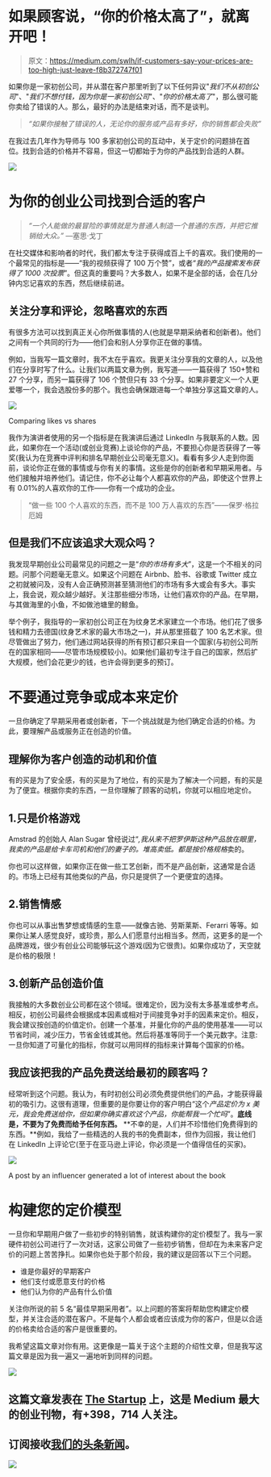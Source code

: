 # 如果顾客说，“你的价格太高了”，就离开吧！

> 原文：<https://medium.com/swlh/if-customers-say-your-prices-are-too-high-just-leave-f8b372747f01>

如果你是一家初创公司，并从潜在客户那里听到了以下任何异议"*我们不从初创公司*"、"*我们不想付钱，因为你是一家初创公司*"、"*你的价格太高了*"，那么很可能你卖给了错误的人。那么，最好的办法是结束对话，而不是谈判。

> *“如果你接触了错误的人，无论你的服务或产品有多好，你的销售都会失败”*

在我过去几年作为导师与 100 多家初创公司的互动中，关于定价的问题排在首位。找到合适的价格并不容易，但这一切都始于为你的产品找到合适的人群。

![](img/e09ed9b5d15d64f33920d193a5b1d894.png)

# **为你的创业公司找到合适的客户**

> *“一个人能做的最冒险的事情就是为普通人制造一个普通的东西，并把它推销给大众。”* —塞思·戈丁

在社交媒体和影响者的时代，我们都太专注于获得成百上千的喜欢。我们使用的一个最常见的指标是——“我的视频获得了 100 万个赞”，或者“*我的产品搜索发布获得了 1000 次投票*”。但这真的重要吗？大多数人，如果不是全部的话，会在几分钟内忘记喜欢的东西，然后继续前进。

## 关注分享和评论，忽略喜欢的东西

有很多方法可以找到真正关心你所做事情的人(也就是早期采纳者和创新者)。他们之间有一个共同的行为——他们会和别人分享你正在做的事情。

例如，当我写一篇文章时，我不太在乎喜欢。我更关注分享我的文章的人，以及他们在分享时写了什么。让我们以两篇文章为例，我写道——一篇获得了 150+赞和 27 个分享，而另一篇获得了 106 个赞但只有 33 个分享。如果非要定义一个人更爱哪一个，我会选股份多的那个。我也会确保跟进每一个单独分享这篇文章的人。

![](img/b8060670d2a4be859d7d8898d3fb7c85.png)

Comparing likes vs shares

我作为演讲者使用的另一个指标是在我演讲后通过 LinkedIn 与我联系的人数。因此，如果你在一个活动(或创业竞赛)上谈论你的产品，不要担心你是否获得了一等奖(我认为在竞赛中评判和排名早期创业公司毫无意义)。看看有多少人走到你面前，谈论你正在做的事情或与你有关的事情。这些是你的创新者和早期采用者。与他们接触并培养他们。请记住，你不必让每个人都喜欢你的产品，即使这个世界上有 0.01%的人喜欢你的工作——你有一个成功的企业。

> “做一些 100 个人喜欢的东西，而不是 100 万人喜欢的东西”——保罗·格拉厄姆

## 但是我们不应该追求大观众吗？

我发现早期创业公司最常见的问题之一是“*你的市场有多大*”，这是一个不相关的问题。问那个问题毫无意义。如果这个问题在 Airbnb、脸书、谷歌或 Twitter 成立之初就被问及，没有人会正确预测甚至猜测他们的市场有多大或会有多大。事实上，我会说，观众越少越好。关注那些细分市场，让他们喜欢你的产品。在早期，与其做海里的小鱼，不如做池塘里的鲸鱼。

举个例子，我指导的一家初创公司正在为纹身艺术家建立一个市场。他们花了很多钱和精力去德国(纹身艺术家的最大市场之一)，并从那里搭载了 100 名艺术家。但尽管做出了努力，他们通过网站获得的所有预订都只来自一个国家(与初创公司所在的国家相同——尽管市场规模较小)。如果他们最初专注于自己的国家，然后扩大规模，他们会花更少的钱，也许会得到更多的预订。

# **不要通过竞争或成本来定价**

一旦你确定了早期采用者或创新者，下一个挑战就是为他们确定合适的价格。为此，要理解产品或服务正在创造的价值。

## 理解你为客户创造的动机和价值

有的买是为了安全感，有的买是为了地位，有的买是为了解决一个问题，有的买是为了便宜。根据你卖的东西，一旦你理解了顾客的动机，你就可以相应地定价。

## 1.只是价格游戏

Amstrad 的创始人 Alan Sugar 曾经说过“*,我从来不把罗伊斯这种产品放在眼里，我卖的产品是给卡车司机和他们的妻子的。堆高卖低。都是按价格规格*卖的。

你也可以这样做，如果你正在做一些工艺创新，而不是产品创新，这通常是合适的。市场上已经有其他类似的产品，你只是提供了一个更便宜的选择。

## 2.销售情感

你也可以从事出售梦想或情感的生意——就像古驰、劳斯莱斯、Ferarri 等等。如果你让某人感觉良好，或珍贵，那么人们愿意付出相当多。然而，这更多的是一个品牌游戏，很少有创业公司能够玩这个游戏(因为它很贵)。如果你成功了，天空就是价格的极限！

## 3.创新产品创造价值

我接触的大多数创业公司都在这个领域。很难定价，因为没有太多基准或参考点。相反，初创公司最终会根据成本因素或相对于间接竞争对手的因素来定价。相反，我会建议按创造的价值定价。创建一个基准，并量化你的产品的使用基准——可以节省时间，减少压力，节省金钱或其他。然后将基准等同于一个美元数字。注意:一旦你知道了可量化的指标，你就可以用同样的指标来计算每个国家的价格。

## 我应该把我的产品免费送给最初的顾客吗？

经常听到这个问题。我认为，有时初创公司必须免费提供他们的产品，才能获得最初的吸引力。这很有道理，但重要的是你要让你的客户明白“这个*产品定价为 x 美元，我会免费送给你，但如果你确实喜欢这个产品，你能帮我一个忙吗*”。**底线是，不要为了免费而给予任何东西。** **不幸的是，人们并不珍惜他们免费得到的东西。**例如，我给了一些精选的人我的书的免费副本，但作为回报，我让他们在 LinkedIn 上评论它(至于在亚马逊上评论，你必须是一个值得信任的买家)。

![](img/badbabe0b9cb419b5a297c9aa99934f4.png)

A post by an influencer generated a lot of interest about the book

# 构建您的定价模型

一旦你和早期用户做了一些初步的特别销售，就该构建你的定价模型了。我与一家硬件初创公司进行了一次对话，这家公司做了一些初步销售，但却在为未来客户定价的问题上苦苦挣扎。如果你也处于那个阶段，我的建议是回答以下三个问题。

*   谁是你最好的早期客户
*   他们支付或愿意支付的价格
*   他们认为你的产品有什么价值

关注你所说的前 5 名“最佳早期采用者”。以上问题的答案将帮助您构建定价模型，并关注合适的潜在客户。不是每个人都会或者应该成为你的客户，但是以合适的价格卖给合适的客户是很重要的。

我希望这篇文章对你有用。这更像是一篇关于这个主题的介绍性文章，但是我写这篇文章是因为我一遍又一遍地听到同样的问题。

[![](img/308a8d84fb9b2fab43d66c117fcc4bb4.png)](https://medium.com/swlh)

## 这篇文章发表在 [The Startup](https://medium.com/swlh) 上，这是 Medium 最大的创业刊物，有+398，714 人关注。

## 订阅接收[我们的头条新闻](http://growthsupply.com/the-startup-newsletter/)。

[![](img/b0164736ea17a63403e660de5dedf91a.png)](https://medium.com/swlh)